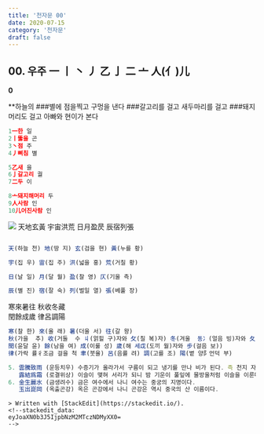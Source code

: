 ```yaml
---
title: '천자문 00'
date: 2020-07-15
category: '천자문'
draft: false
---
```

## 00. 우주    一 丨 丶 丿 乙 亅 二 亠 人(亻)儿
**0**

**하늘의
###별에 점을찍고 구멍을 낸다
###갈고리를 걸고 새두마리를 걸고
###돼지머리도 걸고 아빠와 현이가 본다
```js
1一한 일
2丨뚫을 곤
3丶점 주
4丿삐침 별

5乙새 을
6亅갈고리 궐
7二두 이

8亠돼지해머리 두
9人사람 인
10儿어진사람 인
```
![](https://i.ibb.co/TgwPyGb/02.jpg)
天地玄黃  宇宙洪荒
日月盈昃  辰宿列張

```js

天(하늘 천) 地(땅 지) 玄(검을 현) 黃(누를 황)

宇(집 우) 宙(집 주) 洪(넓을 홍) 荒(거칠 황)

日(날 일) 月(달 월) 盈(찰 영) 仄(기울 측)

辰(별 진) 宿(잘 숙) 列(벌일 열) 張(베풀 장)

```

寒來暑往 秋收冬藏  
閏餘成歲 律呂調陽

```js
寒(찰 한) 來(올 래) 暑(더울 서) 往(갈 왕)
秋(가을  추) 收(거둘  수 丩(얽힐 구)자와 攵(칠 복)자) 冬(겨울  동冫(얼음 빙)자와 夂(뒤져 올 치)) 藏(감출  장)
閏(윤달 윤) 餘(남을 여) 成(이룰 성) 歲(해 세戉(도끼 월)자와 步(걸음 보))
律(가락 률彳조금 걸을 척 聿(붓율) 呂(음률 려) 調(고를 조) 陽(볕 양阝언덕 부)
```
```js
5. 雲騰致雨 (운등치우) 수증기가 올라가서 구름이 되고 냉기를 만나 비가 된다. 즉 천지 자연의 기상을 말한다.
   露結爲霜 (로결위상) 이슬이 맺혀 서리가 되니 밤 기운이 풀잎에 물방울처럼 이슬을 이룬다.
6. 金生麗水 (금생려수) 금은 여수에서 나니 여수는 중궁의 지명이다.
   玉出崑岡 (옥출곤강) 옥은 곤강에서 나니 곤강은 역시 중국의 산 이름이다.

```

```
> Written with [StackEdit](https://stackedit.io/).
<!--stackedit_data:
eyJoaXN0b3J5IjpbNzM2MTczNDMyXX0=
-->